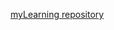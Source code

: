 
<!-- 
[markdown cheat sheet](https://github.com/adam-p/markdown-here/wiki/markdown-cheatsheet#images)
-->

[myLearning repository](https://github.com/dobie7/myLearning)
